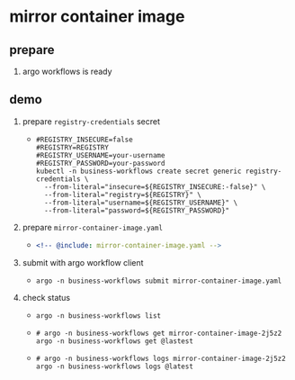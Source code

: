 # mirror container image

## prepare

1. argo workflows is ready

## demo

1. prepare `registry-credentials` secret
    * ```shell
      #REGISTRY_INSECURE=false
      #REGISTRY=REGISTRY
      #REGISTRY_USERNAME=your-username
      #REGISTRY_PASSWORD=your-password
      kubectl -n business-workflows create secret generic registry-credentials \
        --from-literal="insecure=${REGISTRY_INSECURE:-false}" \
        --from-literal="registry=${REGISTRY}" \
        --from-literal="username=${REGISTRY_USERNAME}" \
        --from-literal="password=${REGISTRY_PASSWORD}"
      ```
2. prepare `mirror-container-image.yaml`
    * ```yaml
      <!-- @include: mirror-container-image.yaml -->
      ```
3. submit with argo workflow client
    * ```shell
      argo -n business-workflows submit mirror-container-image.yaml
      ```
4. check status
    * ```shell
      argo -n business-workflows list
      ```
    * ```shell
      # argo -n business-workflows get mirror-container-image-2j5z2
      argo -n business-workflows get @lastest
      ```
    * ```shell
      # argo -n business-workflows logs mirror-container-image-2j5z2
      argo -n business-workflows logs @latest
      ```